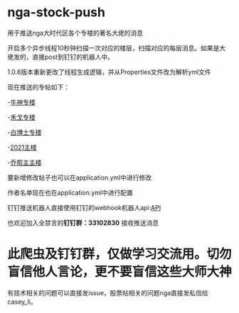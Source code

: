 # nga-stock-push
用于推送nga大时代区各个专楼的著名大佬的消息  


开启多个异步线程10秒钟扫描一次对应的楼层，扫描对应的每层消息。如果是大佬发的，直接post到钉钉的机器人中。  

1.0.6版本重新更改了线程生成逻辑，并从Properties文件改为解析yml文件  

现在推送的专帖如下：

-[牛神专楼](https://bbs.nga.cn/read.php?tid=24913158)

-[禾戈专楼](https://bbs.nga.cn/read.php?tid=24900465)

-[白博士专楼](https://bbs.nga.cn/read.php?tid=24906978)

-[2021主楼](https://bbs.nga.cn/read.php?tid=24929430)

-[乔帮主主楼](https://bbs.nga.cn/read.php?tid=24929177)

要新增修改帖子也可以在application.yml中进行修改

作者名单现在也在application.yml中进行配置

钉钉推送机器人直接使用钉钉的webhook机器人api:[API](https://developers.dingtalk.com/document/app/custom-robot-access)

也欢迎加入全禁言的**钉钉群：33102830** 接收推送消息

# 此爬虫及钉钉群，仅做学习交流用。切勿盲信他人言论，更不要盲信这些大师大神

有技术相关的问题可以直接发issue，股票帖相关的问题nga直接发私信给 casey_li。
